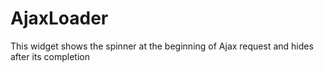 AjaxLoader
==========

This widget shows the spinner at the beginning of Ajax request and hides after its completion